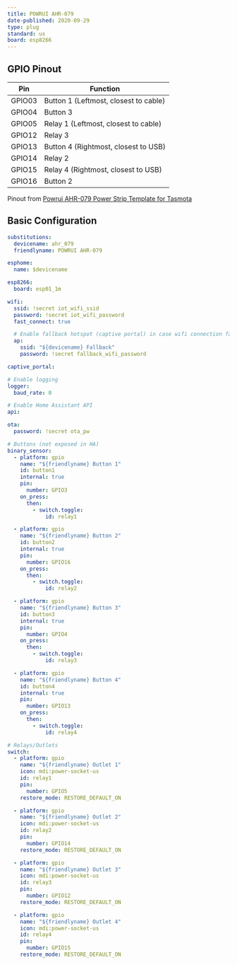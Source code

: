 ```yaml
---
title: POWRUI AHR-079
date-published: 2020-09-29
type: plug
standard: us
board: esp8266
---
```


## GPIO Pinout

| Pin    | Function                              |
| ------ | ------------------------------------- |
| GPIO03 | Button 1 (Leftmost, closest to cable) |
| GPIO04 | Button 3                              |
| GPIO05 | Relay 1 (Leftmost, closest to cable)  |
| GPIO12 | Relay 3                               |
| GPIO13 | Button 4 (Rightmost, closest to USB)  |
| GPIO14 | Relay 2                               |
| GPIO15 | Relay 4 (Rightmost, closest to USB)   |
| GPIO16 | Button 2                              |

Pinout from [Powrui AHR-079 Power Strip Template for Tasmota](https://templates.blakadder.com/powrui_AHR-079.html)

## Basic Configuration

```yaml
substitutions:
  devicename: ahr_079
  friendlyname: POWRUI AHR-079

esphome:
  name: $devicename

esp8266:
  board: esp01_1m

wifi:
  ssid: !secret iot_wifi_ssid
  password: !secret iot_wifi_password
  fast_connect: true

  # Enable fallback hotspot (captive portal) in case wifi connection fails
  ap:
    ssid: "${devicename} Fallback"
    password: !secret fallback_wifi_password

captive_portal:

# Enable logging
logger:
  baud_rate: 0

# Enable Home Assistant API
api:

ota:
  password: !secret ota_pw

# Buttons (not exposed in HA)
binary_sensor:
  - platform: gpio
    name: "${friendlyname} Button 1"
    id: button1
    internal: true
    pin:
      number: GPIO3
    on_press:
      then:
        - switch.toggle:
            id: relay1

  - platform: gpio
    name: "${friendlyname} Button 2"
    id: button2
    internal: true
    pin:
      number: GPIO16
    on_press:
      then:
        - switch.toggle:
            id: relay2

  - platform: gpio
    name: "${friendlyname} Button 3"
    id: button3
    internal: true
    pin:
      number: GPIO4
    on_press:
      then:
        - switch.toggle:
            id: relay3

  - platform: gpio
    name: "${friendlyname} Button 4"
    id: button4
    internal: true
    pin:
      number: GPIO13
    on_press:
      then:
        - switch.toggle:
            id: relay4

# Relays/Outlets
switch:
  - platform: gpio
    name: "${friendlyname} Outlet 1"
    icon: mdi:power-socket-us
    id: relay1
    pin:
      number: GPIO5
    restore_mode: RESTORE_DEFAULT_ON

  - platform: gpio
    name: "${friendlyname} Outlet 2"
    icon: mdi:power-socket-us
    id: relay2
    pin:
      number: GPIO14
    restore_mode: RESTORE_DEFAULT_ON

  - platform: gpio
    name: "${friendlyname} Outlet 3"
    icon: mdi:power-socket-us
    id: relay3
    pin:
      number: GPIO12
    restore_mode: RESTORE_DEFAULT_ON

  - platform: gpio
    name: "${friendlyname} Outlet 4"
    icon: mdi:power-socket-us
    id: relay4
    pin:
      number: GPIO15
    restore_mode: RESTORE_DEFAULT_ON
```

